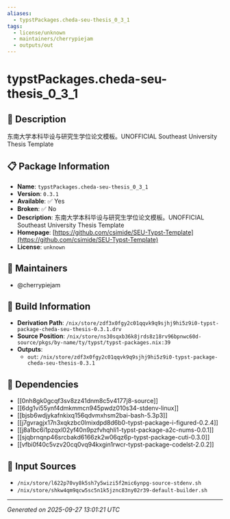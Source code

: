 ```yaml
---
aliases:
  - typstPackages.cheda-seu-thesis_0_3_1
tags:
  - license/unknown
  - maintainers/cherrypiejam
  - outputs/out
---
```


# typstPackages.cheda-seu-thesis_0_3_1

## 📝 Description

东南大学本科毕设与研究生学位论文模板。UNOFFICIAL Southeast University Thesis Template

## 📋 Package Information

- **Name**: `typstPackages.cheda-seu-thesis_0_3_1`
- **Version**: `0.3.1`
- **Available**: ✅ Yes
- **Broken**: ✅ No
- **Description**: 东南大学本科毕设与研究生学位论文模板。UNOFFICIAL Southeast University Thesis Template
- **Homepage**: [https://github.com/csimide/SEU-Typst-Template](https://github.com/csimide/SEU-Typst-Template)
- **License**: `unknown`
## 👥 Maintainers

- @cherrypiejam


## 🔧 Build Information

- **Derivation Path**: `/nix/store/zdf3x0fgy2c01qqvk9q9sjhj9hi5z9i0-typst-package-cheda-seu-thesis-0.3.1.drv`
- **Source Position**: `/nix/store/ns30sqxb36k8jrds8z18rv96bpnwc60d-source/pkgs/by-name/ty/typst/typst-packages.nix:39`
- **Outputs**:
  - `out`:  `/nix/store/zdf3x0fgy2c01qqvk9q9sjhj9hi5z9i0-typst-package-cheda-seu-thesis-0.3.1`

## 🔗 Dependencies

- [[0nh8gk0gcqf3sv8zz41dnm8c5v4177j8-source]]
- [[6dg1vi55ynf4dmkmmcn945pwdz010s34-stdenv-linux]]
- [[bjsb6wdjykafnkixq156qdvmxhsm2bai-bash-5.3p3]]
- [[j7gvragjx17n3xqkzbc0lmixdpd8d6b0-typst-package-i-figured-0.2.4]]
- [[j8a1bc6i1pzqxl02yf40n9pzfvhqhli1-typst-package-a2c-nums-0.0.1]]
- [[sjqbrnqnp46srcbakd6166zk2w06qz6p-typst-package-cuti-0.3.0]]
- [[vfbi0f40c5vzv20cq0vq94kxgin1rwcr-typst-package-codelst-2.0.2]]

## 📁 Input Sources

- `/nix/store/l622p70vy8k5sh7y5wizi5f2mic6ynpg-source-stdenv.sh`
- `/nix/store/shkw4qm9qcw5sc5n1k5jznc83ny02r39-default-builder.sh`

---
*Generated on 2025-09-27 13:01:21 UTC*
